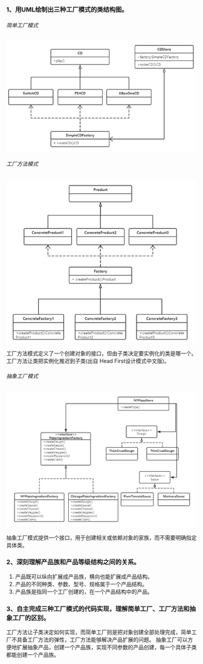 ### 1、用UML绘制出三种工厂模式的类结构图。
###### 简单工厂模式
![UML](https://github.com/qilily/gupao-study/blob/master/Chapter1%20-%20png/%E7%AE%80%E5%8D%95%E5%B7%A5%E5%8E%82%E6%A8%A1%E5%BC%8F%20-%20%E7%B1%BB%E5%9B%BE.png)

###### 工厂方法模式
![UML](https://github.com/qilily/gupao-study/blob/master/Chapter1%20-%20png/%E5%B7%A5%E5%8E%82%E6%96%B9%E6%B3%95%E6%A8%A1%E5%BC%8F%20-%20%E7%B1%BB%E5%9B%BE.png)

工厂方法模式定义了一个创建对象的接口，但由子类决定要实例化的类是哪一个。工厂方法让类把实例化推迟到子类(出自 Head First设计模式中文版)。

###### 抽象工厂模式
![UML](https://github.com/qilily/gupao-study/blob/master/Chapter1%20-%20png/%E6%8A%BD%E8%B1%A1%E5%B7%A5%E5%8E%82%E6%A8%A1%E5%BC%8F%20-%20%E7%B1%BB%E5%9B%BE.png)

抽象工厂模式提供一个接口，用于创建相关或依赖对象的家族，而不需要明确指定具体类。

### 2、深刻理解产品族和产品等级结构之间的关系。

1. 产品既可以纵向扩展成产品族，横向也能扩展成产品结构。
2. 产品的不同种类、参数、型号、规格属于一个产品结构。
3. 产品族是指同一个工厂创建的，在一个产品结构中的产品。

### 3、自主完成三种工厂模式的代码实现，理解简单工厂、工厂方法和抽象工厂的区别。

工厂方法让子类决定如何实现，而简单工厂则是把对象创建全部处理完成，简单工厂不具备工厂方法的弹性，工厂方法能够解决产品扩展的问题。
抽象工厂可以方便地扩展抽象产品，创建一个产品族，实现不同参数的产品创建，每一个具体子类都能创建一个产品族。
